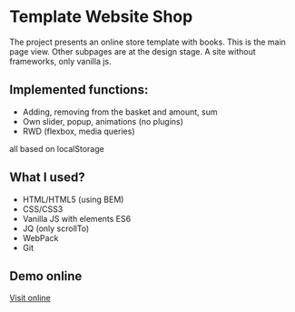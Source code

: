 # Template Website Shop
The project presents an online store template with books. This is the main page view. Other subpages are at the design stage. A site without frameworks, only vanilla js.

## Implemented functions:
* Adding, removing from the basket and amount, sum
* Own slider, popup, animations (no plugins)
* RWD (flexbox, media queries)

all based on localStorage

## What I used?
* HTML/HTML5 (using BEM)
* CSS/CSS3
* Vanilla JS with elements ES6
* JQ (only scrollTo)
* WebPack
* Git

## Demo online

[Visit online](http://bookstore.vot.pl/)
